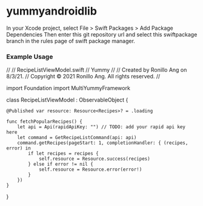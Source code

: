 # yummyandroidlib

In your Xcode project, select File > Swift Packages > Add Package Dependencies
Then enter this git repository url and select this swiftpackage branch in the rules page of swift package manager.

### Example Usage

//
//  RecipeListViewModel.swift
//  Yummy
//
//  Created by Ronillo Ang on 8/3/21.
//  Copyright © 2021 Ronillo Ang. All rights reserved.
//

import Foundation
import MultiYummyFramework

class RecipeListViewModel : ObservableObject {
    
    @Published var resource: Resource<Recipes>? = .loading

    func fetchPopularRecipes() {
        let api = Api(rapidApiKey: "") // TODO: add your rapid api key here
        let command = GetRecipeListCommand(api: api)
        command.getRecipes(pageStart: 1, completionHandler: { (recipes, error) in
            if let recipes = recipes {
                self.resource = Resource.success(recipes)
            } else if error != nil {
                self.resource = Resource.error(error!)
            }
        })
    }
}

